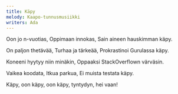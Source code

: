 ```yaml
---
title: Käpy
melody: Kaapo-tunnusmusiikki
writers: Ada
---
```


Oon jo n-vuotias,
Oppimaan innokas,
Sain aineen hauskimman käpy.

On paljon thetävää,
Turhaa ja tärkeää,
Prokrastinoi Gurulassa käpy.

Koneeni hyytyy niin minäkin,
Oppaaksi StackOverflown värväsin.

Vaikea koodata,
Itkua parkua,
Ei muista testata käpy.

Käpy, oon käpy, oon käpy, tyntydyn, hei vaan!
